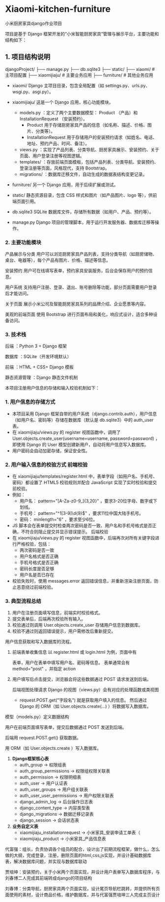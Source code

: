 # Xiaomi-kitchen-furniture
小米厨房家具django作业项目

项目是基于 Django 框架开发的“小米智能厨房家具”管理与展示平台，主要功能和结构如下：

## 1. 项目结构说明

djangoProject/
├── manage.py
├── db.sqlite3
├── static/
├── xiaomi/           # 主项目配置
├── xiaomijiaju/      # 主要业务应用
├── furniture/        # 其他业务应用

- xiaomi/ Django 主项目目录，包含全局配置（如 settings.py、urls.py、wsgi.py、asgi.py）。
- xiaomijiaju/ 这是一个 Django 应用，核心功能模块。

  - models.py ：定义了两个主要数据模型： Product （产品）和 InstallationRequest （安装预约）。
    - Product 用于存储厨房家具产品的信息（如名称、描述、价格、图片、分类等）。
    - InstallationRequest 用于存储用户的安装预约请求（如姓名、电话、地址、预约产品、时间、备注）。
  - views.py ：实现了产品列表、分类导航、厨房家具展示、安装预约、关于页面、用户登录注册等视图逻辑。
  - templates/ ：存放前端页面模板，包括产品列表、分类导航、安装预约、登录注册等页面，风格现代，支持 Bootstrap。
  - migrations/ ：数据库迁移文件，自动生成的数据表结构变更记录。
- furniture/ 另一个 Django 应用，用于后续扩展或测试。
- static/ 静态资源目录，包含 CSS 样式和图片（如产品图片、logo 等），供前端页面引用。
- db.sqlite3 SQLite 数据库文件，存储所有数据（如用户、产品、预约等）。
- manage.py Django 项目的管理脚本，用于运行开发服务器、数据库迁移等操作。

### 2. 主要功能模块

产品展示与分类 用户可以浏览厨房家具产品列表，支持分类导航（如厨房储物、桌台、电器等），每个产品有图片、价格、描述等信息。

安装预约 用户可在线填写表单，预约家具安装服务，后台会保存用户的预约信息。

用户系统 支持用户注册、登录、退出、账号删除等功能，部分页面需要用户登录后才能访问。

关于页面 展示小米公司及智能厨房家具系列的品牌介绍、企业愿景等内容。

美观的前端页面 使用 Bootstrap 进行页面布局和美化，响应式设计，适合多种设备访问。

### 3. 技术栈

后端 ：Python 3 + Django 框架

数据库 ：SQLite（开发环境默认）

前端 ：HTML + CSS+ Django 模板

静态资源管理 ：Django 静态文件机制



本项目注册用户信息的存储和输入校验机制如下：

### 1. 用户信息的存储方式

- 本项目采用 Django 框架自带的用户系统（django.contrib.auth），用户信息（如用户名、密码等）存储在数据库（默认是 db.sqlite3）中的 auth_user 表。
- 在 xiaomijiaju/views.py 的 register 视图函数中，调用了 User.objects.create_user(username=username, password=password) ，即使用 Django 的 User 模型创建新用户，自动将用户信息写入数据库。
- 用户密码会自动加密存储，保证安全性。

### 2. 用户输入信息的校验方式 前端校验

- 在 xiaomijiaju/templates/register.html 中，表单字段（如用户名、手机号、密码）都设置了 HTML5 校验规则并配合 JavaScript 实现了实时校验和提交前校验。
- 例如：
  - 用户名： pattern="[A-Za-z0-9_]{3,20}" ，要求3-20位字母、数字或下划线。
  - 手机号： pattern="^1[3-9]\d{9}$" ，要求11位中国大陆手机号。
  - 密码： minlength="6" ，要求至少6位。
- JS 脚本会在表单提交时检查两次密码是否一致、用户名和手机号格式是否正确，不符合则阻止提交并显示错误提示。 后端校验
- 在 xiaomijiaju/views.py 的 register 视图函数中，后端再次对所有关键字段进行严格校验，包括：
  - 两次密码是否一致
  - 用户名格式是否正确
  - 手机号格式是否正确
  - 密码长度是否足够
  - 用户名是否已存在
- 校验失败时，使用 messages.error 返回错误信息，并重新渲染注册页面，防止恶意绕过前端校验。

### 3. 典型流程总结

1. 用户在注册页面填写信息，前端实时校验格式。
2. 提交表单后，后端再次校验所有输入。
3. 校验通过则调用 User.objects.create_user 存储用户信息到数据库。
4. 校验不通过则返回错误提示，用户需修改后重新提交。

用户信息获取和写入数据库的流程。

1. 前端表单收集信息 以 register.html 或 login.html 为例，页面中有 <form> 表单，用户在表单中填写用户名、密码等信息。 表单通常会有 method="post" ，并指定 action

2. 用户填写后点击提交，浏览器会将这些数据通过 POST 请求发送到后端。

   后端视图处理请求 Django 的视图（views.py）会有对应的处理函数或类视图

   - request.POST.get("字段名") 就是获取用户填入的信息。
     然后通过 Django 的 ORM（如 User.objects.create(...) ）将数据写入数据库。

模型（models.py）定义数据结构

用户在前端页面填写表单，提交后数据通过 POST 发送到后端。

后端用 request.POST.get() 获取数据。

用 ORM（如 User.objects.create ）写入数据库。

1. **Django框架核心表**
   - auth_group → 权限组表
   - auth_group_permissions → 权限组权限关联表
   - auth_permission → 权限明细表
   - auth_user → 用户认证表
   - auth_user_groups → 用户组关联表
   - auth_user_user_permissions → 用户权限关联表
   - django_admin_log → 后台操作日志表
   - django_content_type → 内容类型表
   - django_migrations → 数据迁移记录表
   - django_session → 会话状态表
2. **业务自定义表**
   - xiaomijiaju_installationrequest → 小米家具_安装申请工单表（
   - xiaomijiaju_product → 小米家具_产品信息表



代富强：组长，负责协调各个组员的配合，设计出了前期流程框架，做什么，怎么做的大纲，完成登录，注册，删除页面的html,css,js实现，并设计基础数据库表，解决数据库问题，并实现与数据库联动

贾培坤：安装预约，关于小米两个页面实现，并设计用户表单写入数据库程序，与刘春博二人完成其前端转成django的项目结构

刘春博：分类导航，厨房家具两个页面实现，设计尾页导航栏跳转，并提供所有页面使用的素材，设计商品价格，维护数据库，并与代富强贾培坤三人完成主页设计
